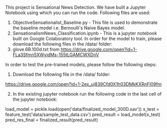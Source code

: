 This project is Sensational News Detection. We have built a Jupyter Notebook using which you can run the code. Following files are used:
1. ObjectiveSensationalist_Baseline.py - This file is used to demonstrate the baseline model i.e. Bernoulli's Naive Bayes model.
2. SensationalismNews_Classification.ipynb - This is a jupyter notebook built on Google Colaboratory tool.
In order for the model to train,  please download the following files in the /data/ folder:
1. glove.6B.100d.txt from https://drive.google.com/open?id=1-FLa3Sfmn5XWyidMs-155tLGAMCWXDnV

In order to test the pre-trained models, please follow the following steps:
1. Download the following file in the /data/ folder:

https://drive.google.com/open?id=1-2ex_uj839Cfd0X1h03DMkKXRnFl09fm

2. In the existing jupyter notebook run the following code in the last cell of the jupyter notebook:

load_model = pickle.load(open('data/finalized_model_300D.sav'))
x_test = feature_test('data/sample_test_data.csv')
pred_result = load_model(x_test)
pred_res_final = finalized_result(pred_result)

